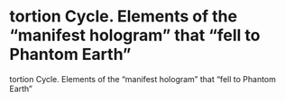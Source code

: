 # tortion Cycle. Elements of the “manifest hologram” that “fell to Phantom Earth”

tortion Cycle. Elements of the “manifest hologram” that “fell to Phantom Earth”